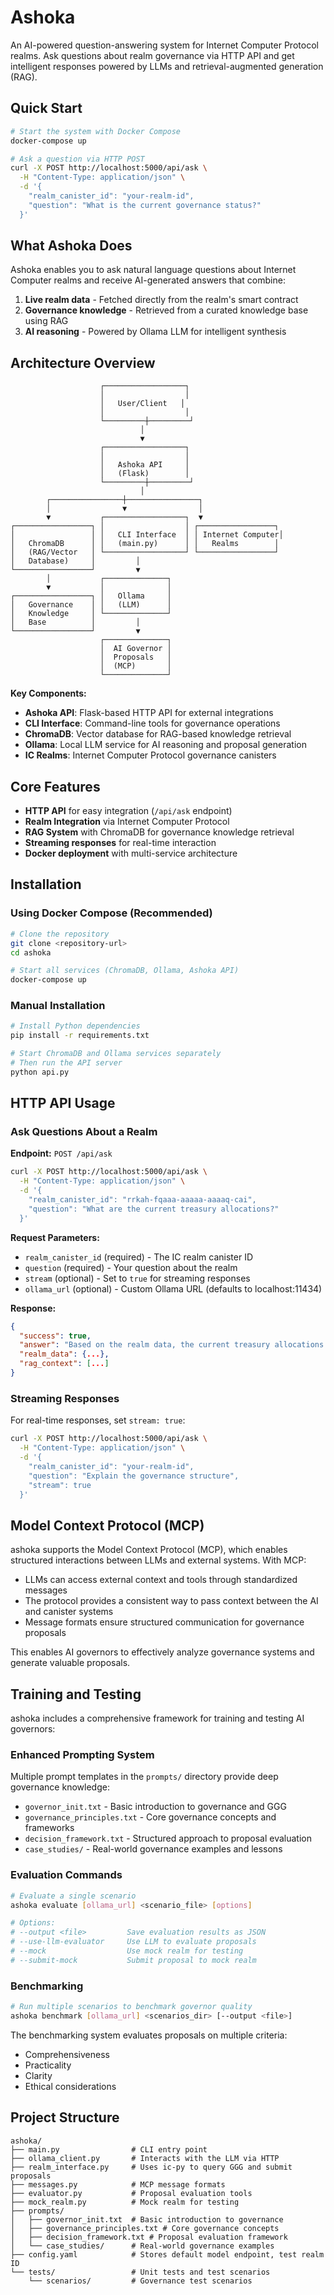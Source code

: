 # Ashoka

An AI-powered question-answering system for Internet Computer Protocol realms. Ask questions about realm governance via HTTP API and get intelligent responses powered by LLMs and retrieval-augmented generation (RAG).

## Quick Start

```bash
# Start the system with Docker Compose
docker-compose up

# Ask a question via HTTP POST
curl -X POST http://localhost:5000/api/ask \
  -H "Content-Type: application/json" \
  -d '{
    "realm_canister_id": "your-realm-id",
    "question": "What is the current governance status?"
  }'
```

## What Ashoka Does

Ashoka enables you to ask natural language questions about Internet Computer realms and receive AI-generated answers that combine:

1. **Live realm data** - Fetched directly from the realm's smart contract
2. **Governance knowledge** - Retrieved from a curated knowledge base using RAG
3. **AI reasoning** - Powered by Ollama LLM for intelligent synthesis

## Architecture Overview

```
                    ┌──────────────────┐
                    │                  │
                    │   User/Client   │
                    │                  │
                    └─────────┼─────────┘
                             │
                             ▼
                    ┌──────────────────┐
                    │                  │
                    │   Ashoka API     │
                    │   (Flask)        │
                    └─────────┼─────────┘
                             │
        ┌────────────────┼────────────────┐
        │                ▼                │
        ▼           ┌──────────────────┐  ▼
┌─────────────────┐ │                  │ ┌─────────────────┐
│                 │ │   CLI Interface  │ │ Internet Computer│
│   ChromaDB      │ │   (main.py)      │ │   Realms        │
│   (RAG/Vector   │ └──────────────────┘ └─────────────────┘
│   Database)     │         │
└─────────────────┘         ▼
        │           ┌──────────────┐
        ▼           │              │
┌─────────────────┐ │   Ollama     │
│   Governance    │ │   (LLM)      │
│   Knowledge     │ └──────────────┘
│   Base          │         │
└─────────────────┘         ▼
                    ┌──────────────┐
                    │  AI Governor │
                    │  Proposals   │
                    │  (MCP)       │
                    └──────────────┘
```

**Key Components:**
- **Ashoka API**: Flask-based HTTP API for external integrations
- **CLI Interface**: Command-line tools for governance operations
- **ChromaDB**: Vector database for RAG-based knowledge retrieval
- **Ollama**: Local LLM service for AI reasoning and proposal generation
- **IC Realms**: Internet Computer Protocol governance canisters

## Core Features

- **HTTP API** for easy integration (`/api/ask` endpoint)
- **Realm Integration** via Internet Computer Protocol
- **RAG System** with ChromaDB for governance knowledge retrieval
- **Streaming responses** for real-time interaction
- **Docker deployment** with multi-service architecture

## Installation

### Using Docker Compose (Recommended)

```bash
# Clone the repository
git clone <repository-url>
cd ashoka

# Start all services (ChromaDB, Ollama, Ashoka API)
docker-compose up
```

### Manual Installation

```bash
# Install Python dependencies
pip install -r requirements.txt

# Start ChromaDB and Ollama services separately
# Then run the API server
python api.py
```

## HTTP API Usage

### Ask Questions About a Realm

**Endpoint:** `POST /api/ask`

```bash
curl -X POST http://localhost:5000/api/ask \
  -H "Content-Type: application/json" \
  -d '{
    "realm_canister_id": "rrkah-fqaaa-aaaaa-aaaaq-cai",
    "question": "What are the current treasury allocations?"
  }'
```

**Request Parameters:**
- `realm_canister_id` (required) - The IC realm canister ID
- `question` (required) - Your question about the realm
- `stream` (optional) - Set to `true` for streaming responses
- `ollama_url` (optional) - Custom Ollama URL (defaults to localhost:11434)

**Response:**
```json
{
  "success": true,
  "answer": "Based on the realm data, the current treasury allocations are...",
  "realm_data": {...},
  "rag_context": [...]
}
```

### Streaming Responses

For real-time responses, set `stream: true`:

```bash
curl -X POST http://localhost:5000/api/ask \
  -H "Content-Type: application/json" \
  -d '{
    "realm_canister_id": "your-realm-id",
    "question": "Explain the governance structure",
    "stream": true
  }'
```

## Model Context Protocol (MCP)

ashoka supports the Model Context Protocol (MCP), which enables structured interactions between LLMs and external systems. With MCP:

- LLMs can access external context and tools through standardized messages
- The protocol provides a consistent way to pass context between the AI and canister systems
- Message formats ensure structured communication for governance proposals

This enables AI governors to effectively analyze governance systems and generate valuable proposals.

## Training and Testing

ashoka includes a comprehensive framework for training and testing AI governors:

### Enhanced Prompting System

Multiple prompt templates in the `prompts/` directory provide deep governance knowledge:

- `governor_init.txt` - Basic introduction to governance and GGG
- `governance_principles.txt` - Core governance concepts and frameworks
- `decision_framework.txt` - Structured approach to proposal evaluation
- `case_studies/` - Real-world governance examples and lessons

### Evaluation Commands

```bash
# Evaluate a single scenario
ashoka evaluate [ollama_url] <scenario_file> [options]

# Options:
# --output <file>         Save evaluation results as JSON
# --use-llm-evaluator     Use LLM to evaluate proposals
# --mock                  Use mock realm for testing
# --submit-mock           Submit proposal to mock realm
```

### Benchmarking

```bash
# Run multiple scenarios to benchmark governor quality
ashoka benchmark [ollama_url] <scenarios_dir> [--output <file>]
```

The benchmarking system evaluates proposals on multiple criteria:
- Comprehensiveness
- Practicality
- Clarity
- Ethical considerations

## Project Structure

```
ashoka/
├── main.py                # CLI entry point
├── ollama_client.py       # Interacts with the LLM via HTTP
├── realm_interface.py     # Uses ic-py to query GGG and submit proposals
├── messages.py            # MCP message formats
├── evaluator.py           # Proposal evaluation tools
├── mock_realm.py          # Mock realm for testing
├── prompts/
│   ├── governor_init.txt  # Basic introduction to governance
│   ├── governance_principles.txt # Core governance concepts
│   ├── decision_framework.txt # Proposal evaluation framework
│   └── case_studies/      # Real-world governance examples
├── config.yaml            # Stores default model endpoint, test realm ID
└── tests/                 # Unit tests and test scenarios
    └── scenarios/         # Governance test scenarios
```
